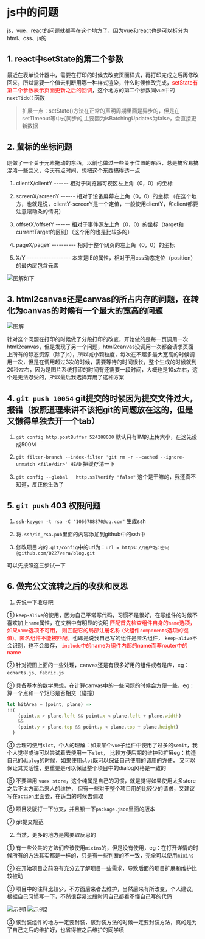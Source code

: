 # js中的问题
js，vue，react的问题就都写在这个地方了，因为vue和react也是可以拆分为html、css、js的

## 1. react中setState的第二个参数

最近在表单设计器中，需要在打印的时候去改变页面样式，再打印完成之后再修改回来，所以需要一个值去判断用哪一种样式渲染，什么时候修改完成，<font color=red>setState有第二个参数表示页面更新之后的回调</font>，这个地方的第二个参数同`vue`中的`nextTick()`函数

>扩展一点：setState()方法在正常的声明周期里面是异步的，但是在setTImeout等中式同步的,主要因为isBatchingUpdates为false，会直接更新数据

## 2. 鼠标的坐标问题

刚做了一个关于元素拖动的东西，以前也做过一些关于位置的东西，总是搞容易搞混淆一些含义，今天有点时间，想把这个东西搞得透一点

1. clientX/clientY ------ 相对于浏览器可视区左上角（0，0）的坐标

2. screenX/screenY ------ 相对于设备屏幕左上角（0，0）的坐标  （在这个地方，也就是说，clientY-screenY是一个定值，一般使用clientY，和client都要注意滚动条的情况）

3. offsetX/offsetY ------ 相对于事件源左上角（0，0）的坐标（target和currentTarget的区别）（这个用的也是比较多的）

4. pageX/pageY ---------- 相对于整个网页的左上角（0，0）的坐标

5. X/Y ------------------ 本来是IE的属性，相对于用css动态定位（position）的最内层包含元素

![图解如下](../.vuepress/public/img/event-position.png)

## 3. html2canvas还是canvas的所占内存的问题，在转化为canvas的时候有一个最大的宽高的问题

![图解](../.vuepress/public/img/canvas.jpg)

针对这个问题在打印的时候做了分段打印的改变，开始做的是每一页调用一次html2canvas，但是发现了另一个问题，html2canvas没调用一次都会请求页面上所有的静态资源（除了js），所以减小颗粒度，每次在不超多最大宽高的时候调用一次，但是在调用超过3次的时候，需要等待的时间很长，整个生成的时候就到20秒左右，因为是图片系统打印的时间有还需要一段时间，大概也是10s左右，这个是无法忍受的，所以最后我选择弃用了这种方案

## 4. `git push 10054` git提交的时候因为提交文件过大，报错（按照道理来讲不该把git的问题放在这的，但是又懒得单独去开一个tab）

1. `git config http.postBuffer 524288000` 默认只有1M的上传大小，在这先设成500M

2. `git filter-branch --index-filter 'git rm -r --cached --ignore-unmatch <file/dir>' HEAD` 把缓存清一下

3. `git config --global   http.sslVerify "false"` 这个是干嘛的，我还真不知道，反正他生效了

## 5. `git push` 403 权限问题

1. `ssh-keygen -t rsa -C "1066788870@qq.com"` 生成ssh

2. 将`.ssh/id_rsa.pub`里面的内容添加到github中的ssh中

3. 修改项目内的`.git/config`中的url为：`url = https://用户名:密码@github.com/0227vera/blog.git`

可以先按照这三步试一下

## 6. 做完公文流转之后的收获和反思

1. 先说一下收获吧

① `keep-alive`的使用，因为自己平常写代码，习惯不是很好，在写组件的时候不喜欢加上`name`属性，在文档中有明显的说明
<font color=red>匹配首先检查组件自身的`name`选项，如果`name`选项不可用，
则匹配它的局部注册名称 (父组件`components`选项的键值)。匿名组件不能被匹配。</font>也即是说我自己写的组件是匿名组件，
`keep-alive`不会识别，也不会缓存，<font color=red> `include`中的name为组件内部的name而非router中的name</font>

② 针对视图上面的一些处理，canvas还是有很多好用的组件或者是库，eg：`echarts.js`、`fabric.js`

③ 具备基本的数学思想，在计算canvas中的一些问题的时候会方便一些，eg：算一个点和一个矩形是否相交（碰撞）

```js
let hitArea = (point, plane) =>
!!(
    (point.x > plane.left && point.x < plane.left + plane.width)
    &&
    (point.y > plane.top && point.y < plane.top + plane.height)
  )
```

④ 合理的使用`slot`，个人的理解：如果某个`vue`子组件中使用了过多的`$emit`，我个人觉得或许可以尝试着去使用一下`slot`，
比较方便后期的维护和扩展eg：构造自己的`dialog`的时候，如果使用`slot`既可以保证自己使用的调用的方便，
又可以保证其灵活性，更重要是可以保证整个项目中的dialog风格是一致的

⑤ 不要滥用 `vuex store`，这个纯属是自己的习惯，就是觉得如果使用太多store之后不太方面后来人的维护，
但有一些对于整个项目用的比较少的请求，又建议写在`action`里面去，在适当的时候去调取

⑥ 项目发版打一下分支，并且锁一下`package.json`里面的版本

⑦ git提交规范

2. 当然，更多的地方是需要取反思的

① 有一些公共的方法们应该使用`mixins`的，但是没有使用，eg：在打开详情的时候所有的方法其实都是一样的，只是有一些判断的不一致，完全可以使用`mixins`

② 在开始项目之前没有充分去了解项目一些需求，导致后面的项目扩展和维护比较被动

③ 项目中的注释比较少，不方面后来者去维护，当然后来有所改变，个人建议，根据自己习惯写一下，不然很容易过段时间自己都看不懂自己写的代码

![示例1](../.vuepress/public/img/matrixMulti.png)
![示例2](../.vuepress/public/img/readme.jpg)

④ 该封装组件的地方一定要封装，该封装方法的时候一定要封装方法，真的是为了自己之后的维护好，也省得被之后维护的同学喷

<back-to-top />

<gitask />
